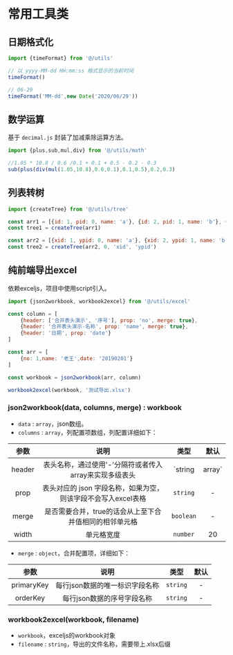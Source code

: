 # 常用工具类

## 日期格式化
```js
import {timeFormat} from '@/utils'

// 以 yyyy-MM-dd HH:mm:ss 格式显示的当前时间
timeFormat()

// 06-29
timeFormat('MM-dd',new Date('2020/06/29'))
```

## 数学运算

基于 `decimal.js` 封装了加减乘除运算方法。

```js
import {plus,sub,mul,div} from '@/utils/math'

//1.05 * 10.8 / 0.6 /0.1 + 0.1 + 0.5 - 0.2 - 0.3
sub(plus(div(mul(1.05,10.8),0.6,0.1),0.1,0.5),0.2,0.3)
```

## 列表转树

```js
import {createTree} from '@/utils/tree'

const arr1 = [{id: 1, pid: 0, name: 'a'}, {id: 2, pid: 1, name: 'b'}, {id: 3, pid:2, name: 'c'}]
const tree1 = createTree(arr1)

const arr2 = [{xid: 1, ypid: 0, name: 'a'}, {xid: 2, ypid: 1, name: 'b'}, {xid: 3, ypid: 2, name:' c'}]
const tree2 = createTree(arr2, 0, 'xid', 'ypid')
```

## 纯前端导出excel

依赖exceljs，项目中使用script引入。
```js
import {json2workbook, workbook2excel} from '@/utils/excel'

const column = [
    {header: ['合并表头演示', '序号'], prop: 'no', merge: true},
    {header: '合并表头演示-名称', prop: 'name', merge: true},
    {header: '日期', prop: 'date'}
]

const arr = [
    {no: 1,name: '老王',date: '20190201'}
]

const workbook = json2workbook(arr, column)

workbook2excel(workbook, '测试导出.xlsx')
```

### json2workbook(data, columns, merge) : workbook

- `data` : `array`，json数组。
- `columns` : `array`，列配置项数组，列配置详细如下：

| 参数   | 说明                                                          | 类型           | 默认 |
| :----: | :-----------------------------------------------------------: | :------------: | :--: |
| header | 表头名称，通过使用'-'分隔符或者传入array来实现多级表头        | `string|array` | -    |
| prop   | 表头对应的 json 字段名称，如果为空，则该字段不会写入excel表格 | `string`       | -    |
| merge  | 是否需要合并，true的话会从上至下合并值相同的相邻单元格        | `boolean`      | -    |
| width  | 单元格宽度                                                    | `number`       | 20   |

- `merge` : `object`，合并配置项，详细如下：

| 参数       | 说明                           | 类型     | 默认 |
| :--------: | :----------------------------: | :------: | :--: |
| primaryKey | 每行json数据的唯一标识字段名称 | `string` | -    |
| orderKey   | 每行json数据的序号字段名称     | `string` | -    |

### workbook2excel(workbook, filename)

- `workbook`，exceljs的workbook对象
- `filename` : `string`，导出的文件名称，需要带上.xlsx后缀
